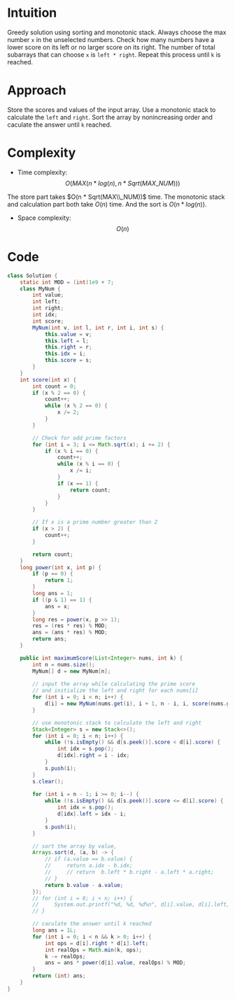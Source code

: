 # Intuition
<!-- Describe your first thoughts on how to solve this problem. -->
Greedy solution using sorting and monotonic stack. Always choose the max number `x` in the unselected numbers. Check how many numbers have a lower score on its left or no larger score on its right. The number of total subarrays that can choose `x` is `left * right`. Repeat this process until `k` is reached.

# Approach
<!-- Describe your approach to solving the problem. -->
Store the scores and values of the input array. Use a monotonic stack to calculate the `left` and `right`. Sort the array by nonincreasing order and caculate the answer until `k` reached.

# Complexity
- Time complexity:$$O(MAX(n * log(n), n * Sqrt(MAX\_NUM)))$$
<!-- Add your time complexity here, e.g. $$O(n)$$ -->
The store part takes $O(n * Sqrt(MAX\\_NUM))$ time.
The monotonic stack and calculation part both take $O(n)$ time. And the sort is $O(n * log(n))$.

- Space complexity: $$O(n)$$
<!-- Add your space complexity here, e.g. $$O(n)$$ -->

# Code
```Java
class Solution {
    static int MOD = (int)1e9 + 7;
    class MyNum {
        int value;
        int left;
        int right;
        int idx;
        int score;
        MyNum(int v, int l, int r, int i, int s) {
            this.value = v;
            this.left = l;
            this.right = r;
            this.idx = i;
            this.score = s;
        }
    }
    int score(int x) {
        int count = 0;
        if (x % 2 == 0) {
            count++;
            while (x % 2 == 0) {
                x /= 2;
            }
        }

        // Check for odd prime factors
        for (int i = 3; i <= Math.sqrt(x); i += 2) {
            if (x % i == 0) {
                count++;
                while (x % i == 0) {
                    x /= i;
                }
                if (x == 1) {
                    return count;
                }
            }
        }

        // If x is a prime number greater than 2
        if (x > 2) {
            count++;
        }

        return count;
    }
    long power(int x, int p) {
        if (p == 0) {
            return 1;
        }
        long ans = 1;
        if ((p & 1) == 1) {
            ans = x;
        }
        long res = power(x, p >> 1);
        res = (res * res) % MOD;
        ans = (ans * res) % MOD;
        return ans;
    }

    public int maximumScore(List<Integer> nums, int k) {
        int n = nums.size();
        MyNum[] d = new MyNum[n];
        
        // input the array while calculating the prime score
        // and initialize the left and right for each nums[i]
        for (int i = 0; i < n; i++) {
            d[i] = new MyNum(nums.get(i), i + 1, n - i, i, score(nums.get(i)));
        }

        // use monotonic stack to calculate the left and right
        Stack<Integer> s = new Stack<>();
        for (int i = 0; i < n; i++) {
            while (!s.isEmpty() && d[s.peek()].score < d[i].score) {
                int idx = s.pop();
                d[idx].right = i - idx;
            }
            s.push(i);
        }
        s.clear();
        
        for (int i = n - 1; i >= 0; i--) {
            while (!s.isEmpty() && d[s.peek()].score <= d[i].score) {
                int idx = s.pop();
                d[idx].left = idx - i;
            }
            s.push(i);
        }

        // sort the array by value, 
        Arrays.sort(d, (a, b) -> {
            // if (a.value == b.value) {
            //     return a.idx - b.idx;
            //     // return  b.left * b.right - a.left * a.right;
            // }
            return b.value - a.value;
        });
        // for (int i = 0; i < n; i++) {
        //     System.out.printf("%d, %d, %d%n", d[i].value, d[i].left, d[i].right);
        // }

        // caculate the answer until k reached
        long ans = 1L;
        for (int i = 0; i < n && k > 0; i++) {
            int ops = d[i].right * d[i].left;
            int realOps = Math.min(k, ops);
            k -= realOps;
            ans = ans * power(d[i].value, realOps) % MOD;
        }
        return (int) ans;
    }
}
```
